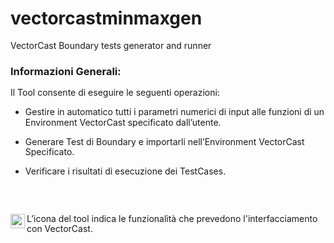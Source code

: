 # vectorcastminmaxgen
VectorCast Boundary tests generator and runner

<!DOCTYPE HTML PUBLIC "-//W3C//DTD HTML 4.0 Transitional//EN">
<html>
<head>
	<meta http-equiv="content-type" content="text/html; charset=windows-1252"/>
	<title></title>
	<meta name="generator" content="LibreOffice 6.0.1.1 (Windows)"/>
	<meta name="author" content="Roberto Caputo"/>
	<meta name="created" content="2018-12-06T09:59:41.211000000"/>
	<meta name="changedby" content="Roberto Caputo"/>
	<meta name="changed" content="2019-01-21T13:48:55.741000000"/>
	<style type="text/css">
		@page { margin-left: 2cm; margin-right: 1.7cm }
		p { margin-bottom: 0.25cm; line-height: 115% }
		h3.cjk { font-family: "SimSun" }
		h3.ctl { font-family: "Lucida Sans" }
		a:link { so-language: zxx }
	</style>
</head>
<body lang="it-IT" dir="ltr">
<h3 class="western">Informazioni Generali:</h3>
<p>Il Tool consente di eseguire le seguenti operazioni:</p>
<ul>
	<li/>
<p>Gestire in automatico tutti i parametri numerici di input
	alle funzioni di un Environment VectorCast specificato dall&rsquo;utente.</p>
	<li/>
<p>Generare Test di Boundary e importarli nell&rsquo;Environment
	VectorCast Specificato.</p>
	<li/>
<p>Verificare i risultati di esecuzione dei TestCases.</p>
</ul>
<p><br/>
<br/>

<p><img src="resources/icon/VectorCastAssistant_16x16.png" name="Immagine1" align="left" width="23" height="23" border="0"/>
L&rsquo;icona
del tool indica le funzionalit&agrave; che prevedono
l'interfacciamento con VectorCast.</p>

